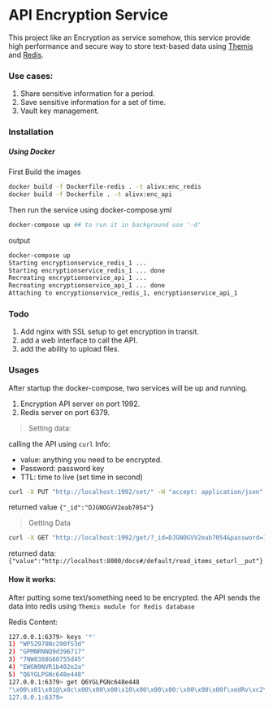 # API Encryption Service

This project like an Encryption as service somehow, this service provide high performance and secure way to store text-based data using [Themis](https://www.cossacklabs.com/themis/) and [Redis](https://redis.io/).

### Use cases:
1. Share sensitive information for a period.
2. Save sensitive information for a set of time.
3. Vault key management.

### Installation

##### Using Docker
First Build the images
```Bash
docker build -f Dockerfile-redis . -t alivx:enc_redis
docker build -f Dockerfile . -t alivx:enc_api
```
Then run the service using docker-compose.yml
```Bash
docker-compose up ## to run it in background use '-d'
```
output
```Bash
docker-compose up
Starting encryptionservice_redis_1 ... 
Starting encryptionservice_redis_1 ... done
Recreating encryptionservice_api_1 ... 
Recreating encryptionservice_api_1 ... done
Attaching to encryptionservice_redis_1, encryptionservice_api_1
```

### Todo
1. Add nginx with SSL setup to get encryption in transit.
2. add a web interface to call the API.
3. add the ability to upload files.

### Usages
After startup the docker-compose, two services will be up and running.
1. Encryption API server on port 1992.
2. Redis server on port 6379.

> Setting data:

calling the API using `curl`
Info:
* value: anything you need to be encrypted.
* Password: password key
* TTL: time to live (set time in second)

```Bash
curl -X PUT "http://localhost:1992/set/" -H "accept: application/json" -H "Content-Type: application/json" -d "{\"value\":\"http://localhost:8000/docs#/default/read_items_seturl__put\",\"ttl\":500,\"password\":\"123\"}"
```
returned value `{"_id":"DJGNOGVV2eab7054"}`

> Getting Data
```Bash
curl -X GET "http://localhost:1992/get/?_id=DJGNOGVV2eab7054&password=123" -H "accept: application/json"
```

returned data:`{"value":"http://localhost:8000/docs#/default/read_items_seturl__put"}`

#### How it works:

After putting some text/something need to be encrypted. the API sends the data into redis using `Themis module for Redis database`

Redis Content:
```Bash
127.0.0.1:6379> keys '*'
1) "WP52978Nc290f53d"
2) "GPMNRNNQ9d396717"
3) "7NW8388G60755d45"
4) "EWGN9NVR1b402e2a"
5) "Q6YGLPGNc648e448"
127.0.0.1:6379> get Q6YGLPGNc648e448
"\x00\x01\x01@\x0c\x00\x00\x00\x10\x00\x00\x00:\x00\x00\x00f\xedRv\xc2\x17\xeb#\xe7h\n\xf2\xf2;\x97\xc87}\xb7_\xbe\xad\xc8\x8eR7\xde\xa9$\xf6\x12\xc9\x1d\xade\xf2\xbeq\xd1y]\x9f\xa5\xf4`\x8d\x17\xf1w\x13\x80\xf3\x8a\xc9\xe9\xdb\xb6\xc7\xbbu7\x1eFc\xe6,\xd1t\x85d \x85m\x9c\x8a\xca\xcd\x1e\xb3\x80zXw\xeb0\n"
127.0.0.1:6379>
```